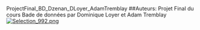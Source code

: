  ProjectFinal_BD_Dzenan_DLoyer_AdamTremblay
##Auteurs: Projet Final du cours Bade de données par Dominique Loyer et Adam Tremblay
<a href="http://nimga.fr/v/7FkNf" target="_blank"><img src="http://nimga.fr/m/7FkNf.png" alt="Selection_992.png" title="nimga.fr - Héberger images" border="0" /></a>
